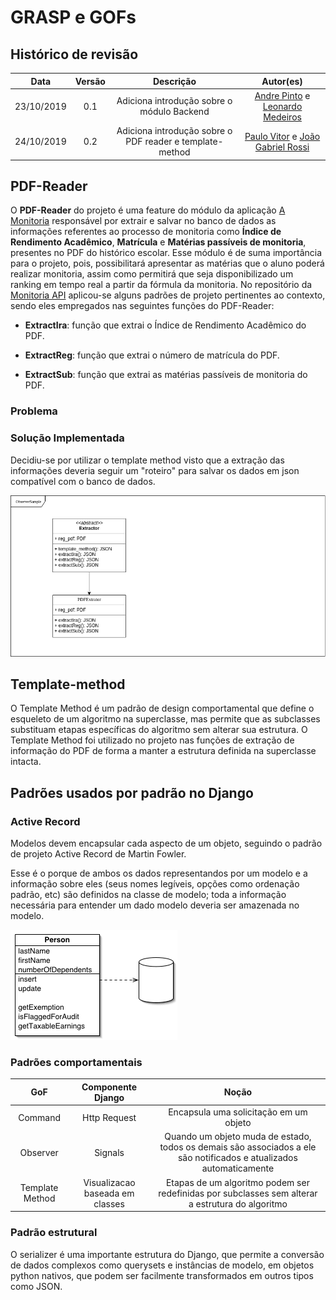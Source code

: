 # GRASP e GOFs

## Histórico de revisão

|   Data   | Versão | Descrição | Autor(es)|
| :------: | :----: | :-------: | :------: |
| 23/10/2019 | 0.1 | Adiciona introdução sobre o módulo Backend | [Andre Pinto](https://github.com/andrelucax) e  [Leonardo Medeiros](https://github.com/leomedeiros1) |
| 24/10/2019 | 0.2 | Adiciona introdução sobre o PDF reader e template-method | [Paulo Vitor](https://github.com/paulovitorrocha) e  [João Gabriel Rossi](https://github.com/bielrossi15) |


## PDF-Reader

O **PDF-Reader** do projeto é uma feature do módulo da aplicação [A Monitoria](https://github.com/2019-2-arquitetura-desenho/wiki/) responsável por extrair e salvar no banco de dados as informações referentes ao processo de monitoria como **Índice de Rendimento Acadêmico**, **Matrícula** e **Matérias passíveis de monitoria**, presentes no PDF do histórico escolar. Esse módulo é de suma importância para o projeto, pois, possibilitará apresentar as matérias que o aluno poderá realizar monitoria, assim como permitirá que seja disponibilizado um ranking em tempo real a partir da fórmula da monitoria.
No repositório da [Monitoria API](https://github.com/2019-2-arquitetura-desenho/monitoria-api/tree/feature/pdf-reader) aplicou-se alguns padrões de projeto pertinentes ao contexto, sendo eles empregados nas seguintes funções do PDF-Reader:

*   **ExtractIra**: função que extrai o Índice de Rendimento Acadêmico do PDF.

*   **ExtractReg**: função que extrai o número de matrícula do PDF.

*   **ExtractSub**: função que extrai as matérias passíveis de monitoria do PDF.

### Problema



### Solução Implementada

Decidiu-se por utilizar o template method visto que a extração das informações deveria seguir um "roteiro" para salvar os dados em json compatível com o banco de dados.

![Template method class diagram](./assets/img/back-end_patterns/template_metho_diagram.png)

## Template-method

O Template Method é um padrão de design comportamental que define o esqueleto de um algoritmo na superclasse, mas permite que as subclasses substituam etapas específicas do algoritmo sem alterar sua estrutura. O Template Method foi utilizado no projeto nas funções de extração de informação do PDF de forma a manter a estrutura definida na superclasse intacta.


## Padrões usados por padrão no Django

### Active Record

Modelos devem encapsular cada aspecto de um objeto, seguindo o padrão de projeto Active Record de Martin Fowler.

Esse é o porque de ambos os dados representandos por um modelo e a informação sobre eles (seus nomes legíveis, opções como ordenação padrão, etc) são definidos na classe de modelo; toda a informação necessária para entender um dado modelo deveria ser amazenada no modelo.


![Diagrama Active Record](./assets/img/back-end_patterns/active_record.png)

### Padrões comportamentais

| GoF | Componente Django | Noção |
| :--: | :--: | :--: |
| Command | Http Request | Encapsula uma solicitação em um objeto |
| Observer | Signals | Quando um objeto muda de estado, todos os demais são associados a ele são notificados e atualizados automaticamente |
| Template Method | Visualizacao baseada em classes | Etapas de um algoritmo podem ser redefinidas por subclasses sem alterar a estrutura do algoritmo |

### Padrão estrutural

O serializer é uma importante estrutura do Django, que permite a  conversão de dados complexos como querysets e instâncias de modelo, em objetos python nativos, que podem ser facilmente transformados em outros tipos como JSON.
